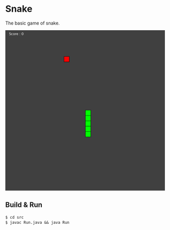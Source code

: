 # Snake
The basic game of snake.

<img src="https://raw.githubusercontent.com/mxjoly/Snake/master/res/demo.png" width="500" />

Build & Run
-----------

```shell
$ cd src
$ javac Run.java && java Run
```


